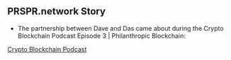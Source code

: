 ## PRSPR.network Story

- The partnership between Dave and Das came about during the Crypto Blockchain Podcast Episode 3 | Philanthropic Blockchain:

[Crypto Blockchain Podcast](https://www.youtube.com/watch?v=yae21_ur4DM)


